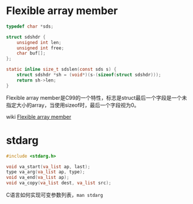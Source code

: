 # Flexible array member

```C
typedef char *sds;

struct sdshdr {
    unsigned int len;
    unsigned int free;
    char buf[];
};

static inline size_t sdslen(const sds s) {
    struct sdshdr *sh = (void*)(s-(sizeof(struct sdshdr)));
    return sh->len;
}
```
Flexible array member是C99的一个特性，标志是struct最后一个字段是一个未指定大小的array，当使用sizeof时，最后一个字段视为0。

wiki
[Flexible array member](https://en.wikipedia.org/wiki/Flexible_array_member)


# stdarg
```C
#include <stdarg.h>

void va_start(va_list ap, last);
type va_arg(va_list ap, type);
void va_end(va_list ap);
void va_copy(va_list dest, va_list src);
```
C语言如何实现可变参数列表，`man stdarg`

